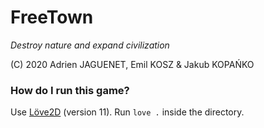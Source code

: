 # FreeTown

*Destroy nature and expand civilization*

(C) 2020 Adrien JAGUENET, Emil KOSZ & Jakub KOPAŃKO

### How do I run this game?

Use [Löve2D](https://love2d.or) (version 11). Run `love .` inside the directory.



